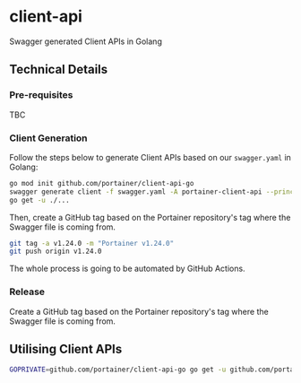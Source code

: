 # client-api

Swagger generated Client APIs in Golang

## Technical Details

### Pre-requisites

TBC

### Client Generation

Follow the steps below to generate Client APIs based on our `swagger.yaml` in Golang:

```sh
go mod init github.com/portainer/client-api-go
swagger generate client -f swagger.yaml -A portainer-client-api --principal portainer --skip-validation
go get -u ./...
```

Then, create a GitHub tag based on the Portainer repository's tag where the Swagger file is coming from.

```sh
git tag -a v1.24.0 -m "Portainer v1.24.0"
git push origin v1.24.0
```

The whole process is going to be automated by GitHub Actions.

### Release

Create a GitHub tag based on the Portainer repository's tag where the Swagger file is coming from.

## Utilising Client APIs

```sh
GOPRIVATE=github.com/portainer/client-api-go go get -u github.com/portainer/client-api-go/v2@v2.16.0
```
